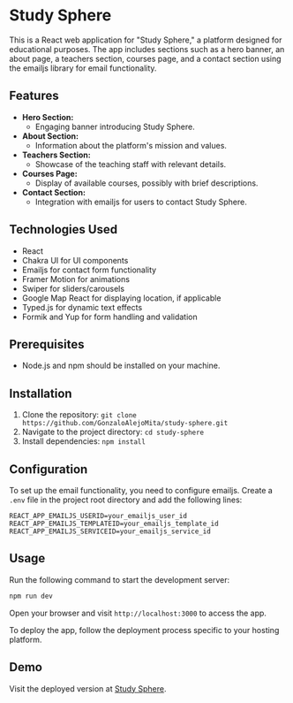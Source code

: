 # Study Sphere

This is a React web application for "Study Sphere," a platform designed for educational purposes. The app includes sections such as a hero banner, an about page, a teachers section, courses page, and a contact section using the emailjs library for email functionality.

## Features

- **Hero Section:**
  - Engaging banner introducing Study Sphere.
- **About Section:**
  - Information about the platform's mission and values.
- **Teachers Section:**
  - Showcase of the teaching staff with relevant details.
- **Courses Page:**
  - Display of available courses, possibly with brief descriptions.
- **Contact Section:**
  - Integration with emailjs for users to contact Study Sphere.

## Technologies Used

- React
- Chakra UI for UI components
- Emailjs for contact form functionality
- Framer Motion for animations
- Swiper for sliders/carousels
- Google Map React for displaying location, if applicable
- Typed.js for dynamic text effects
- Formik and Yup for form handling and validation

## Prerequisites

- Node.js and npm should be installed on your machine.

## Installation

1. Clone the repository: `git clone https://github.com/GonzaloAlejoMita/study-sphere.git`
2. Navigate to the project directory: `cd study-sphere`
3. Install dependencies: `npm install`

## Configuration

To set up the email functionality, you need to configure emailjs. Create a `.env` file in the project root directory and add the following lines:
```dotenv
REACT_APP_EMAILJS_USERID=your_emailjs_user_id
REACT_APP_EMAILJS_TEMPLATEID=your_emailjs_template_id
REACT_APP_EMAILJS_SERVICEID=your_emailjs_service_id
```

## Usage

Run the following command to start the development server:
```bash
npm run dev
```
Open your browser and visit `http://localhost:3000` to access the app.

To deploy the app, follow the deployment process specific to your hosting platform.

## Demo

Visit the deployed version at [Study Sphere](https://study-sphere.netlify.app).